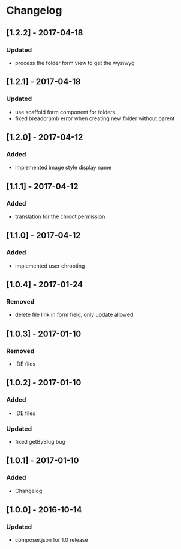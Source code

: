 # Changelog

## [1.2.2] - 2017-04-18
### Updated
- process the folder form view to get the wysiwyg

## [1.2.1] - 2017-04-18
### Updated
- use scaffold form component for folders
- fixed breadcrumb error when creating new folder without parent

## [1.2.0] - 2017-04-12
### Added
- implemented image style display name

## [1.1.1] - 2017-04-12
### Added
- translation for the chroot permission

## [1.1.0] - 2017-04-12
### Added
- implemented user chrooting

## [1.0.4] - 2017-01-24
### Removed
- delete file link in form field, only update allowed

## [1.0.3] - 2017-01-10
### Removed
- IDE files

## [1.0.2] - 2017-01-10
### Added
- IDE files
### Updated
- fixed getBySlug bug

## [1.0.1] - 2017-01-10
###  Added
- Changelog

## [1.0.0] - 2016-10-14
### Updated
- composer.json for 1.0 release
